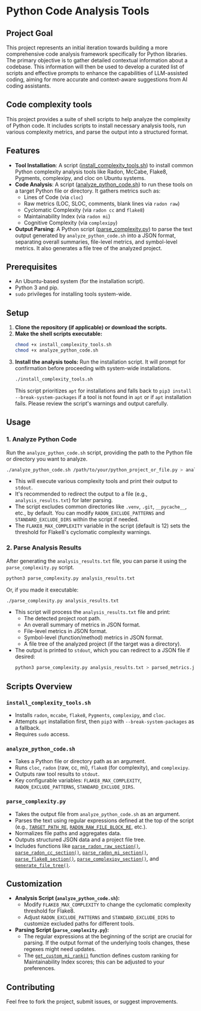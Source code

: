 # Python Code Analysis Tools

## Project Goal

This project represents an initial iteration towards building a more comprehensive code analysis framework specifically for Python libraries. The primary objective is to gather detailed contextual information about a codebase. This information will then be used to develop a curated list of scripts and effective prompts to enhance the capabilities of LLM-assisted coding, aiming for more accurate and context-aware suggestions from AI coding assistants.

## Code complexity tools

This project provides a suite of shell scripts to help analyze the complexity of Python code. It includes scripts to install necessary analysis tools, run various complexity metrics, and parse the output into a structured format.

## Features

*   **Tool Installation**: A script ([install_complexity_tools.sh](install_complexity_tools.sh)) to install common Python complexity analysis tools like Radon, McCabe, Flake8, Pygments, complexipy, and cloc on Ubuntu systems.
*   **Code Analysis**: A script ([analyze_python_code.sh](analyze_python_code.sh)) to run these tools on a target Python file or directory. It gathers metrics such as:
    *   Lines of Code (via `cloc`)
    *   Raw metrics (LOC, SLOC, comments, blank lines via `radon raw`)
    *   Cyclomatic Complexity (via `radon cc` and `flake8`)
    *   Maintainability Index (via `radon mi`)
    *   Cognitive Complexity (via `complexipy`)
*   **Output Parsing**: A Python script ([parse_complexity.py](parse_complexity.py)) to parse the text output generated by `analyze_python_code.sh` into a JSON format, separating overall summaries, file-level metrics, and symbol-level metrics. It also generates a file tree of the analyzed project.

## Prerequisites

*   An Ubuntu-based system (for the installation script).
*   Python 3 and pip.
*   `sudo` privileges for installing tools system-wide.

## Setup

1.  **Clone the repository (if applicable) or download the scripts.**
2.  **Make the shell scripts executable:**
    ```bash
    chmod +x install_complexity_tools.sh
    chmod +x analyze_python_code.sh
    ```
3.  **Install the analysis tools:**
    Run the installation script. It will prompt for confirmation before proceeding with system-wide installations.
    ```bash
    ./install_complexity_tools.sh
    ```
    This script prioritizes `apt` for installations and falls back to `pip3 install --break-system-packages` if a tool is not found in `apt` or if `apt` installation fails. Please review the script's warnings and output carefully.

## Usage

### 1. Analyze Python Code

Run the `analyze_python_code.sh` script, providing the path to the Python file or directory you want to analyze.

```bash
./analyze_python_code.sh /path/to/your/python_project_or_file.py > analysis_results.txt
```

*   This will execute various complexity tools and print their output to `stdout`.
*   It's recommended to redirect the output to a file (e.g., `analysis_results.txt`) for later parsing.
*   The script excludes common directories like `.venv`, `.git`, `__pycache__`, etc., by default. You can modify `RADON_EXCLUDE_PATTERNS` and `STANDARD_EXCLUDE_DIRS` within the script if needed.
*   The `FLAKE8_MAX_COMPLEXITY` variable in the script (default is 12) sets the threshold for Flake8's cyclomatic complexity warnings.

### 2. Parse Analysis Results

After generating the `analysis_results.txt` file, you can parse it using the `parse_complexity.py` script.

```bash
python3 parse_complexity.py analysis_results.txt
```

Or, if you made it executable:

```bash
./parse_complexity.py analysis_results.txt
```

*   This script will process the `analysis_results.txt` file and print:
    *   The detected project root path.
    *   An overall summary of metrics in JSON format.
    *   File-level metrics in JSON format.
    *   Symbol-level (function/method) metrics in JSON format.
    *   A file tree of the analyzed project (if the target was a directory).
*   The output is printed to `stdout`, which you can redirect to a JSON file if desired:
    ```bash
    python3 parse_complexity.py analysis_results.txt > parsed_metrics.json
    ```

## Scripts Overview

### `install_complexity_tools.sh`

*   Installs `radon`, `mccabe`, `flake8`, `Pygments`, `complexipy`, and `cloc`.
*   Attempts `apt` installation first, then `pip3` with `--break-system-packages` as a fallback.
*   Requires `sudo` access.

### `analyze_python_code.sh`

*   Takes a Python file or directory path as an argument.
*   Runs `cloc`, `radon` (raw, cc, mi), `flake8` (for complexity), and `complexipy`.
*   Outputs raw tool results to `stdout`.
*   Key configurable variables: `FLAKE8_MAX_COMPLEXITY`, `RADON_EXCLUDE_PATTERNS`, `STANDARD_EXCLUDE_DIRS`.

### `parse_complexity.py`

*   Takes the output file from `analyze_python_code.sh` as an argument.
*   Parses the text using regular expressions defined at the top of the script (e.g., [`TARGET_PATH_RE`](parse_complexity.py), [`RADON_RAW_FILE_BLOCK_RE`](parse_complexity.py), etc.).
*   Normalizes file paths and aggregates data.
*   Outputs structured JSON data and a project file tree.
*   Includes functions like [`parse_radon_raw_section()`](parse_complexity.py), [`parse_radon_cc_section()`](parse_complexity.py), [`parse_radon_mi_section()`](parse_complexity.py), [`parse_flake8_section()`](parse_complexity.py), [`parse_complexipy_section()`](parse_complexity.py), and [`generate_file_tree()`](parse_complexity.py).

## Customization

*   **Analysis Script (`analyze_python_code.sh`):**
    *   Modify `FLAKE8_MAX_COMPLEXITY` to change the cyclomatic complexity threshold for Flake8.
    *   Adjust `RADON_EXCLUDE_PATTERNS` and `STANDARD_EXCLUDE_DIRS` to customize excluded paths for different tools.
*   **Parsing Script (`parse_complexity.py`):**
    *   The regular expressions at the beginning of the script are crucial for parsing. If the output format of the underlying tools changes, these regexes might need updates.
    *   The [`get_custom_mi_rank()`](parse_complexity.py) function defines custom ranking for Maintainability Index scores; this can be adjusted to your preferences.

## Contributing

Feel free to fork the project, submit issues, or suggest improvements.
